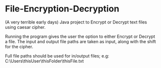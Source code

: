 # File-Encryption-Decryption
(A very terrible early days) Java project to Encrypt or Decrypt text files using caesar cipher.

Running the program gives the user the option to either Encrypt or Decrypt a file.
The input and output file paths are taken as input, along with the shift for the cipher.

Full file paths should be used for in/output files; e.g: C:\Users\thisUser\thisFolder\thisFile.txt
